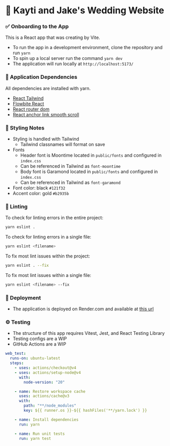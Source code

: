 # 🥂 Kayti and Jake's Wedding Website

### ✅ Onboarding to the App

This is a React app that was creating by Vite.

- To run the app in a development environment, clone the repository and run `yarn`
- To spin up a local server run the command `yarn dev`
- The application will run locally at `http://localhost:5173/`

### 🤝 Application Dependencies

All dependencies are installed with yarn.

- [React Tailwind](https://tailwindcss.com/docs/guides/create-react-app)
- [Flowbite React](https://www.flowbite-react.com/)
- [React router dom](https://reactrouter.com/en/main)
- [React anchor link smooth scroll](https://classic.yarnpkg.com/en/package/react-anchor-link-smooth-scroll)

### 💄 Styling Notes

- Styling is handled with Tailwind
  - Tailwind classnames will format on save
- Fonts
  - Header font is Moontime located in `public/fonts` and configured in `index.css`
  - Can be referenced in Tailwind as `font-moontime`
  - Body font is Garamond located in `public/fonts` and configured in `index.css`
  - Can be referenced in Tailwind as `font-garamond`
- Font color: black `#121f32`
- Accent color: gold `#b2935b`

### 🫧 Linting

To check for linting errors in the entire project:

```bash
yarn eslint .
```

To check for linting errors in a single file:

```bash
yarn eslint <filename>
```

To fix most lint issues within the project:

```bash
yarn eslint . --fix
```

To fix most lint issues within a single file:

```bash
yarn eslint <filename> --fix
```

### 🚀 Deployment

- The application is deployed on Render.com and available at [this url](https://kj-party-time.com/)

### ⚙️ Testing

- The structure of this app requires Vitest, Jest, and React Testing Library
- Testing configs are a WIP
- GitHub Actions are a WIP

```yml
web_test:
  runs-on: ubuntu-latest
  steps:
    - uses: actions/checkout@v4
    - uses: actions/setup-node@v4
      with:
        node-version: "20"

    - name: Restore workspace cache
      uses: actions/cache@v3
      with:
        path: "**/node_modules"
        key: ${{ runner.os }}-${{ hashFiles('**/yarn.lock') }}

    - name: Install dependencies
      run: yarn

    - name: Run unit tests
      run: yarn test
```

